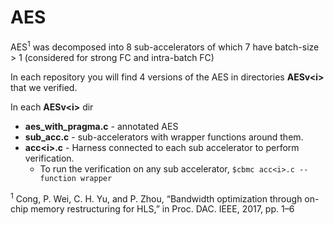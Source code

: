 # AES 

AES<sup>1</sup> was decomposed into 8 sub-accelerators of which 7 have batch-size > 1 (considered for strong FC and intra-batch FC)   

In each repository you will find 4 versions of the AES in directories **AESv\<i\>** that we verified.  

In each **AESv\<i\>** dir
+ **aes\_with\_pragma.c** - annotated AES  
+ **sub_acc.c** - sub-accelerators with wrapper functions around them.  
+ **acc\<i\>.c** - Harness connected to each sub accelerator to perform verification.  
  + To run the verification on any sub accelerator, `$cbmc acc<i>.c --function wrapper`  

<sup>1</sup> Cong, P. Wei, C. H. Yu, and P. Zhou, “Bandwidth optimization through on-chip memory restructuring for HLS,” in Proc. DAC. IEEE, 2017, pp. 1–6
